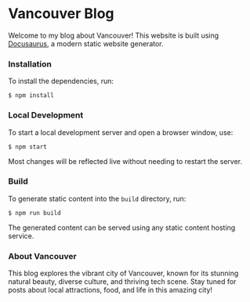 # Vancouver Blog

Welcome to my blog about Vancouver! This website is built using [Docusaurus](https://docusaurus.io/), a modern static website generator.

### Installation

To install the dependencies, run:

```
$ npm install
```

### Local Development

To start a local development server and open a browser window, use:

```
$ npm start
```

Most changes will be reflected live without needing to restart the server.

### Build

To generate static content into the `build` directory, run:

```
$ npm run build
```

The generated content can be served using any static content hosting service.

### About Vancouver

This blog explores the vibrant city of Vancouver, known for its stunning natural beauty, diverse culture, and thriving tech scene. Stay tuned for posts about local attractions, food, and life in this amazing city!
